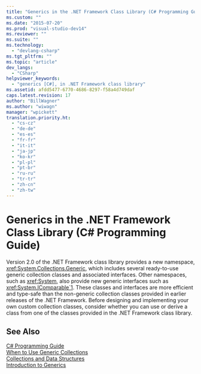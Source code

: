 ```yaml
---
title: "Generics in the .NET Framework Class Library (C# Programming Guide)"
ms.custom: ""
ms.date: "2015-07-20"
ms.prod: "visual-studio-dev14"
ms.reviewer: ""
ms.suite: ""
ms.technology: 
  - "devlang-csharp"
ms.tgt_pltfrm: ""
ms.topic: "article"
dev_langs: 
  - "CSharp"
helpviewer_keywords: 
  - "generics [C#], in .NET Framework class library"
ms.assetid: afdd5477-6770-4686-8297-f58a4d749daf
caps.latest.revision: 17
author: "BillWagner"
ms.author: "wiwagn"
manager: "wpickett"
translation.priority.ht: 
  - "cs-cz"
  - "de-de"
  - "es-es"
  - "fr-fr"
  - "it-it"
  - "ja-jp"
  - "ko-kr"
  - "pl-pl"
  - "pt-br"
  - "ru-ru"
  - "tr-tr"
  - "zh-cn"
  - "zh-tw"
---
```

# Generics in the .NET Framework Class Library (C# Programming Guide)
Version 2.0 of the .NET Framework class library provides a new namespace, <xref:System.Collections.Generic>, which includes several ready-to-use generic collection classes and associated interfaces. Other namespaces, such as <xref:System>, also provide new generic interfaces such as <xref:System.IComparable`1>. These classes and interfaces are more efficient and type-safe than the non-generic collection classes provided in earlier releases of the .NET Framework. Before designing and implementing your own custom collection classes, consider whether you can use or derive a class from one of the classes provided in the .NET Framework class library.  
  
## See Also  
 [C# Programming Guide](../../../csharp\programming-guide/index.md)   
 [When to Use Generic Collections](../Topic/When%20to%20Use%20Generic%20Collections.md)   
 [Collections and Data Structures](../Topic/Collections%20and%20Data%20Structures.md)   
 [Introduction to Generics](../../../csharp\programming-guide\generics/introduction-to-generics.md)